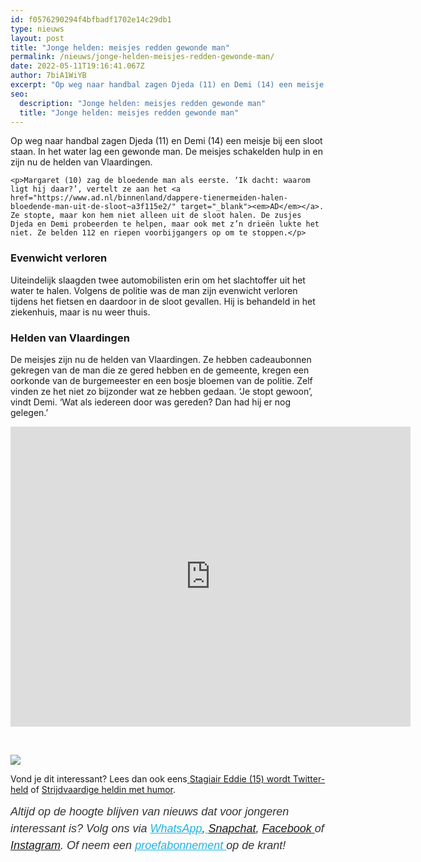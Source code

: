 ```yaml
---
id: f0576290294f4bfbadf1702e14c29db1
type: nieuws
layout: post
title: "Jonge helden: meisjes redden gewonde man"
permalink: /nieuws/jonge-helden-meisjes-redden-gewonde-man/
date: 2022-05-11T19:16:41.067Z
author: 7biA1WiYB
excerpt: "Op weg naar handbal zagen Djeda (11) en Demi (14) een meisje bij een sloot staan. In het water lag een gewonde man. De meisjes schakelden hulp in en zijn nu de helden van Vlaardingen.  "
seo:
  description: "Jonge helden: meisjes redden gewonde man"
  title: "Jonge helden: meisjes redden gewonde man"
---
```

Op weg naar handbal zagen Djeda (11) en Demi (14) een meisje bij een sloot staan. In het water lag een gewonde man. De meisjes schakelden hulp in en zijn nu de helden van Vlaardingen.  

    <p>Margaret (10) zag de bloedende man als eerste. ‘Ik dacht: waarom ligt hij daar?’, vertelt ze aan het <a href="https://www.ad.nl/binnenland/dappere-tienermeiden-halen-bloedende-man-uit-de-sloot~a3f115e2/" target="_blank"><em>AD</em></a>. Ze stopte, maar kon hem niet alleen uit de sloot halen. De zusjes Djeda en Demi probeerden te helpen, maar ook met z’n drieën lukte het niet. Ze belden 112 en riepen voorbijgangers op om te stoppen.</p>
<h3>Evenwicht verloren</h3>
<p>Uiteindelijk slaagden twee automobilisten erin om het slachtoffer uit het water te halen. Volgens de politie was de man zijn evenwicht verloren tijdens het fietsen en daardoor in de sloot gevallen. Hij is behandeld in het ziekenhuis, maar is nu weer thuis.</p>
<h3>Helden van Vlaardingen</h3>
<p>De meisjes zijn nu de helden van Vlaardingen. Ze hebben cadeaubonnen gekregen van de man die ze gered hebben en de gemeente, kregen een oorkonde van de burgemeester en een bosje bloemen van de politie. Zelf vinden ze het niet zo bijzonder wat ze hebben gedaan. ‘Je stopt gewoon’, vindt Demi. ‘Wat als iedereen door was gereden? Dan had hij er nog gelegen.’<br></p>
<iframe allowfullscreen="" frameborder="0" height="480" src="https://video.ad.nl/iframe.html?ec=tlMWJ1YzE6CdbHVLxAR_WuW9s0y42BSC&amp;pbid=665b0121ec844ac7a9d7fce2291b64a7&amp;pcode=p4dmQyOsCE4guGeAXQ6wbJ0tbWH9" width="640"></iframe>
<p> </p>
<div class="kader">
<p><img class="kaderafbeelding" src="https://7dagen.netlify.app/sites/default/files/ff.png"></p>
<p>Vond je dit interessant? Lees dan ook eens<a href="https://7dagen.netlify.app/lifestyle/fenna-17-van-hoefwijzer-over-het-succes-van-paardentubers" target="_blank"> </a><a href="https://7dagen.netlify.app/raar/stagiair-eddie-15-wordt-twitter-held">Stagiair Eddie (15) wordt Twitter-held</a> of <a href="https://7dagen.netlify.app/recensies/film/strijdvaardige-heldin-m%C3%A9t-humor">Strijdvaardige heldin met humor</a>.</p>
<p><em style="box-sizing: inherit; color: rgb(51, 51, 51); font-family: &quot;PT Sans&quot;, sans-serif; font-size: 18px; line-height: 27px;">Altijd op de hoogte blijven van nieuws dat voor jongeren interessant is? Volg ons via </em><em style="box-sizing: inherit; color: rgb(34, 179, 224); transition: color 0.3s ease; font-family: &quot;PT Sans&quot;, sans-serif; font-size: 18px; line-height: 27px;"><a href="https://7dagen.netlify.app/whatsapp" style="box-sizing: inherit; color: rgb(34, 179, 224); transition: color 0.3s ease; font-family: &quot;PT Sans&quot;, sans-serif; font-size: 18px; line-height: 27px;">WhatsApp</a></em><em style="box-sizing: inherit; color: rgb(51, 51, 51); font-family: &quot;PT Sans&quot;, sans-serif; font-size: 18px; line-height: 27px;">,</em><em style="box-sizing: inherit; color: rgb(34, 179, 224); transition: color 0.3s ease; font-family: &quot;PT Sans&quot;, sans-serif; font-size: 18px; line-height: 27px;"><a href="https://7dagen.netlify.app/whatsapp" style="box-sizing: inherit; color: rgb(34, 179, 224); transition: color 0.3s ease; font-family: &quot;PT Sans&quot;, sans-serif; font-size: 18px; line-height: 27px;"> </a></em><em style="box-sizing: inherit; color: rgb(51, 51, 51); font-family: &quot;PT Sans&quot;, sans-serif; font-size: 18px; line-height: 27px;"><a href="https://www.snapchat.com/add/sevendaysnl">Snapchat</a>, <a href="https://www.facebook.com/7Daysnl?ref=bookmarks">Facebook </a>of <a href="https://instagram.com/7DAysnl/">Instagram</a>. Of </em><em style="box-sizing: inherit; color: rgb(51, 51, 51); font-family: &quot;PT Sans&quot;, sans-serif; font-size: 18px; line-height: 27px;">neem een </em><a href="https://abonneren.sevendays.nl/abonneren/abonnementen/ae/artikel" style="box-sizing: inherit; color: rgb(34, 179, 224); transition: color 0.3s ease; font-family: &quot;PT Sans&quot;, sans-serif; font-size: 18px; line-height: 27px;"><em style="box-sizing: inherit;">proefabonnement </em></a><em style="box-sizing: inherit; color: rgb(51, 51, 51); font-family: &quot;PT Sans&quot;, sans-serif; font-size: 18px; line-height: 27px;">op de krant!</em></p>
</div>
  
